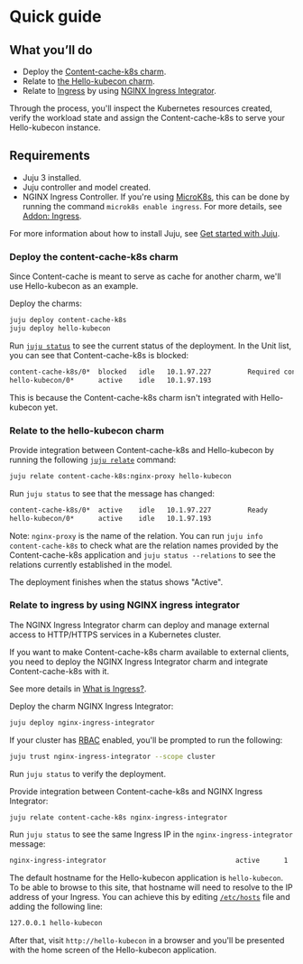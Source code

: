 # Quick guide

## What you’ll do

- Deploy the [Content-cache-k8s charm](https://charmhub.io/content-cache-k8s).
- Relate to [the Hello-kubecon charm](https://charmhub.io/hello-kubecon).
- Relate to [Ingress](https://kubernetes.io/docs/concepts/services-networking/ingress/#what-is-ingress) by using [NGINX Ingress Integrator](https://charmhub.io/nginx-ingress-integrator/).

Through the process, you'll inspect the Kubernetes resources created, verify the workload state and assign the Content-cache-k8s to serve your Hello-kubecon instance.

## Requirements

- Juju 3 installed.
- Juju controller and model created.
- NGINX Ingress Controller. If you're using [MicroK8s](https://microk8s.io/), this can be done by running the command `microk8s enable ingress`. For more details, see [Addon: Ingress](https://microk8s.io/docs/addon-ingress).

For more information about how to install Juju, see [Get started with Juju](https://juju.is/docs/olm/get-started-with-juju).

### Deploy the content-cache-k8s charm

Since Content-cache is meant to serve as cache for another charm, we'll use Hello-kubecon as an example.

Deploy the charms:

```bash
juju deploy content-cache-k8s
juju deploy hello-kubecon
```

Run [`juju status`](https://juju.is/docs/olm/juju-status) to see the current status of the deployment. In the Unit list, you can see that Content-cache-k8s is blocked:

```bash
content-cache-k8s/0*  blocked   idle   10.1.97.227         Required config(s) empty: backend, site
hello-kubecon/0*      active    idle   10.1.97.193   
```

This is because the Content-cache-k8s charm isn't integrated with Hello-kubecon yet.

### Relate to the hello-kubecon charm

Provide integration between Content-cache-k8s and Hello-kubecon by running the following [`juju relate`](https://juju.is/docs/olm/juju-relate) command:

```bash
juju relate content-cache-k8s:nginx-proxy hello-kubecon
```

Run `juju status` to see that the message has changed:

```bash
content-cache-k8s/0*  active    idle   10.1.97.227         Ready
hello-kubecon/0*      active    idle   10.1.97.193
```

Note: `nginx-proxy` is the name of the relation. You can run `juju info content-cache-k8s` to check what are the relation names provided by the Content-cache-k8s application and `juju status --relations` to see the relations currently established in the model.

The deployment finishes when the status shows "Active".

### Relate to ingress by using NGINX ingress integrator

The NGINX Ingress Integrator charm can deploy and manage external access to HTTP/HTTPS services in a Kubernetes cluster.

If you want to make Content-cache-k8s charm available to external clients, you need to deploy the NGINX Ingress Integrator charm and integrate Content-cache-k8s with it.

See more details in [What is Ingress?](https://charmhub.io/nginx-ingress-integrator/docs/what-is-ingress).

Deploy the charm NGINX Ingress Integrator:

```bash
juju deploy nginx-ingress-integrator
```

If your cluster has [RBAC](https://kubernetes.io/docs/reference/access-authn-authz/rbac/) enabled, you'll be prompted to run the following:

```bash
juju trust nginx-ingress-integrator --scope cluster
```

Run `juju status` to verify the deployment.

Provide integration between Content-cache-k8s and NGINX Ingress Integrator:

```bash
juju relate content-cache-k8s nginx-ingress-integrator
```

Run `juju status` to see the same Ingress IP in the `nginx-ingress-integrator` message:

```bash
nginx-ingress-integrator                                active      1  nginx-ingress-integrator  stable    45  10.152.183.233  no       Ingress IP(s): 127.0.0.1, Service IP(s): 10.152.183.66
```

The default hostname for the Hello-kubecon application is `hello-kubecon`. To be able to browse to this site, that hostname will need to resolve to the IP address of your Ingress. You can achieve this by editing [`/etc/hosts`](https://manpages.ubuntu.com/manpages/kinetic/man5/hosts.5.html) file and adding the following line:

```bash
127.0.0.1 hello-kubecon
```

After that, visit `http://hello-kubecon` in a browser and you'll be presented with the home screen of the Hello-kubecon application.